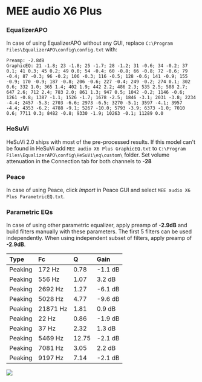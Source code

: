 # MEE audio X6 Plus

### EqualizerAPO
In case of using EqualizerAPO without any GUI, replace `C:\Program Files\EqualizerAPO\config\config.txt`
with:
```
Preamp: -2.8dB
GraphicEQ: 21 -1.8; 23 -1.8; 25 -1.7; 28 -1.2; 31 -0.6; 34 -0.2; 37 0.1; 41 0.3; 45 0.2; 49 0.0; 54 -0.4; 60 -0.8; 66 -0.8; 72 -0.6; 79 -0.4; 87 -0.3; 96 -0.2; 106 -0.3; 116 -0.5; 128 -0.6; 141 -0.9; 155 -0.9; 170 -0.9; 187 -0.8; 206 -0.6; 227 -0.4; 249 -0.2; 274 0.1; 302 0.6; 332 1.0; 365 1.4; 402 1.9; 442 2.2; 486 2.3; 535 2.5; 588 2.7; 647 2.6; 712 2.4; 783 2.0; 861 1.3; 947 0.5; 1042 -0.2; 1146 -0.6; 1261 -0.8; 1387 -1.1; 1526 -1.7; 1678 -2.5; 1846 -3.1; 2031 -3.8; 2234 -4.4; 2457 -5.3; 2703 -6.6; 2973 -6.5; 3270 -5.1; 3597 -4.1; 3957 -4.4; 4353 -6.2; 4788 -9.1; 5267 -10.0; 5793 -3.9; 6373 -1.0; 7010 0.6; 7711 0.3; 8482 -0.8; 9330 -1.9; 10263 -0.1; 11289 0.0
```

### HeSuVi
HeSuVi 2.0 ships with most of the pre-processed results. If this model can't be found in HeSuVi add
`MEE audio X6 Plus GraphicEQ.txt` to `C:\Program Files\EqualizerAPO\config\HeSuVi\eq\custom\` folder.
Set volume attenuation in the Connection tab for both channels to **-28**

### Peace
In case of using Peace, click *Import* in Peace GUI and select `MEE audio X6 Plus ParametricEQ.txt`.

### Parametric EQs
In case of using other parametric equalizer, apply preamp of **-2.9dB** and build filters manually
with these parameters. The first 5 filters can be used independently.
When using independent subset of filters, apply preamp of **-2.9dB**.

| Type    | Fc       |     Q | Gain    |
|:--------|:---------|:------|:--------|
| Peaking | 172 Hz   |  0.78 | -1.1 dB |
| Peaking | 556 Hz   |  1.07 | 3.2 dB  |
| Peaking | 2692 Hz  |  1.27 | -6.1 dB |
| Peaking | 5028 Hz  |  4.77 | -9.6 dB |
| Peaking | 21871 Hz |  1.81 | 0.9 dB  |
| Peaking | 22 Hz    |  0.86 | -1.9 dB |
| Peaking | 37 Hz    |  2.32 | 1.3 dB  |
| Peaking | 5469 Hz  | 12.75 | -2.1 dB |
| Peaking | 7081 Hz  |  3.05 | 2.2 dB  |
| Peaking | 9197 Hz  |  7.14 | -2.1 dB |

![](https://raw.githubusercontent.com/jaakkopasanen/AutoEq/master/results/rtings/rtings/MEE%20audio%20X6%20Plus/MEE%20audio%20X6%20Plus.png)